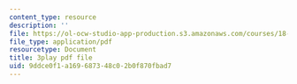 ```yaml
---
content_type: resource
description: ''
file: https://ol-ocw-studio-app-production.s3.amazonaws.com/courses/18-01sc-single-variable-calculus-fall-2010/9ddce0f1a169687348c02b0f870fbad7_hjZhPczMkL4.pdf
file_type: application/pdf
resourcetype: Document
title: 3play pdf file
uid: 9ddce0f1-a169-6873-48c0-2b0f870fbad7
---
```

